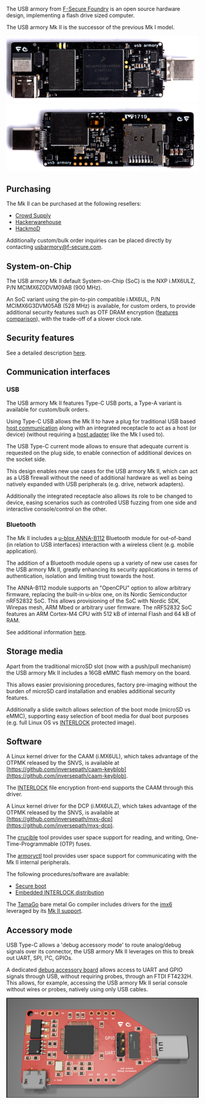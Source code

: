 The USB armory from [F-Secure Foundry](https://foundry.f-secure.com) is an open
source hardware design, implementing a flash drive sized computer.

The USB armory Mk II is the successor of the previous Mk I model.

![Mk II Top](images/armory-mark-two-top.png)
![Mk II Bottom](images/armory-mark-two-bottom.png)

## Purchasing

The Mk II can be purchased at the following resellers:
  * [Crowd Supply](https://www.crowdsupply.com/f-secure/usb-armory-mk-ii)
  * [Hackerwarehouse](https://hackerwarehouse.com/product/usb-armory-mkii)
  * [HackmoD](http://www.hackmod.de/USB-Armory-Stick-Mark-2)

Additionally custom/bulk order inquiries can be placed directly by contacting
usbarmory@f-secure.com.

## System-on-Chip

The USB armory Mk II default System-on-Chip (SoC) is the NXP i.MX6ULZ, P/N MCIMX6Z0DVM09AB (900 MHz).

An SoC variant using the pin-to-pin compatible i.MX6UL, P/N MCIMX6G3DVM05AB (528
MHz) is available, for custom orders, to provide additional security features such as OTF DRAM
encryption ([features comparison](https://github.com/inversepath/usbarmory/wiki/Hardware-security-features-(Mk-II))),
with the trade-off of a slower clock rate.

## Security features

See a detailed description [here](https://github.com/inversepath/usbarmory/wiki/Hardware-security-features-(Mk-II)).

## Communication interfaces

### USB

The USB armory Mk II features Type-C USB ports, a Type-A variant is available
for custom/bulk orders.

Using Type-C USB allows the Mk II to have a plug for traditional USB based
[host communication](https://github.com/inversepath/usbarmory/wiki/Host-communication)
along with an integrated receptacle to act as a host (or device) (without requiring a
[host adapter](https://github.com/inversepath/usbarmory/wiki/Host-adapter) like the Mk I used to).

The USB Type-C current mode allows to ensure that adequate current is
requested on the plug side, to enable connection of additional devices on the
socket side.

This design enables new use cases for the USB armory Mk II, which
can act as a USB firewall without the need of additional hardware as well as being
natively expanded with USB peripherals (e.g. drive, network adapters).

Additionally the integrated receptacle also allows its role to be changed to
device, easing scenarios such as controlled USB fuzzing from one side and
interactive console/control on the other.

### Bluetooth

The Mk II includes a [u-blox ANNA-B112](https://www.u-blox.com/en/product/anna-b112-module)
Bluetooth module for out-of-band (in relation to USB interfaces) interaction
with a wireless client (e.g. mobile application).

The addition of a Bluetooth module opens up a variety of new use cases for the
USB armory Mk II, greatly enhancing its security applications in terms of
authentication, isolation and limiting trust towards the host.

The ANNA-B112 module supports an "OpenCPU" option to allow arbitrary firmware,
replacing the built-in u-blox one, on its Nordic Semiconductor nRF52832 SoC.
This allows provisioning of the SoC with Nordic SDK, Wirepas mesh, ARM Mbed or
arbitrary user firmware. The nRF52832 SoC features an ARM Cortex-M4 CPU with
512 kB of internal Flash and 64 kB of RAM.

See additional information [here](https://github.com/inversepath/usbarmory/wiki/Bluetooth).

## Storage media

Apart from the traditional microSD slot (now with a push/pull mechanism) the
USB armory Mk II includes a 16GB eMMC flash memory on the board.

This allows easier provisioning procedures, factory pre-imaging without the
burden of microSD card installation and enables additional security features.

Additionally a slide switch allows selection of the boot mode (microSD vs
eMMC), supporting easy selection of boot media for dual boot purposes (e.g.
full Linux OS vs [INTERLOCK](https://github.com/inversepath/interlock)
protected image).

## Software

A Linux kernel driver for the CAAM (i.MX6UL), which takes advantage of the
OTPMK released by the SNVS, is available at
[https://github.com/inversepath/caam-keyblob](https://github.com/inversepath/caam-keyblob).

The [INTERLOCK](https://github.com/inversepath/interlock) file encryption
front-end supports the CAAM through this driver.

A Linux kernel driver for the DCP (i.MX6ULZ), which takes advantage of the
OTPMK released by the SNVS, is available at
[https://github.com/inversepath/mxs-dcp](https://github.com/inversepath/mxs-dcp).

The [crucible](https://github.com/inversepath/crucible) tool provides user
space support for reading, and writing, One-Time-Programmable (OTP) fuses.

The [armoryctl](https://github.com/inversepath/armoryctl) tool provides user
space support for communicating with the Mk II internal peripherals.

The following procedures/software are available:

* [Secure boot](https://github.com/inversepath/usbarmory/wiki/Secure-boot-(Mk-II))
* [Embedded INTERLOCK distribution](https://github.com/inversepath/usbarmory/blob/master/software/buildroot/README-INTERLOCK-mark-two.md)

The [TamaGo](https://github.com/inversepath/tamago) bare metal Go compiler
includes drivers for the [imx6](https://github.com/inversepath/tamago/tree/master/imx6)
leveraged by its [Mk II support](https://github.com/inversepath/tamago/tree/master/usbarmory).

## Accessory mode

USB Type-C allows a 'debug accessory mode' to route analog/debug signals over
its connector, the USB armory Mk II leverages on this to break out UART, SPI,
I²C, GPIOs.

A dedicated [debug accessory board](https://github.com/inversepath/usbarmory/tree/master/hardware/mark-two-debug-accessory)
allows access to UART and GPIO signals through USB, without requiring probes,
through an FTDI FT4232H. This allows, for example, accessing the USB armory Mk
II serial console without wires or probes, natively using only USB cables.

![Mk II debug accessory](images/armory-mark-two-debug-accessory.png)
